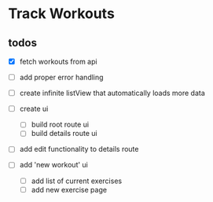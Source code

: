 # Track Workouts

## todos

- [x] fetch workouts from api
- [ ] add proper error handling
- [ ] create infinite listView that automatically loads more data
- [ ] create ui
    - [ ] build root route ui
    - [ ] build details route ui

- [ ] add edit functionality to details route

- [ ] add 'new workout' ui
    - [ ] add list of current exercises
    - [ ] add new exercise page